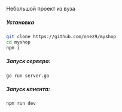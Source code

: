 

Небольшой проект из вуза

##### Установка
```bash
git clone https://github.com/onez9/myshop
cd myshop
npm i

```

##### Запуск сервера:
```bash
go run server.go

```

##### Запуск клиента:
```bash
npm run dev

```
